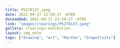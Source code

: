 ```yaml
---
title: P5270137.jpeg
date: 2022-09-17 22:59:17 -0700
dateadded: 2022-09-17 22:59:17 -0700
link: "images/clearings/P5270137.jpeg"
gallery: clearings-exhibition
layout: img_note
tags: ["drawing", "art", "Martha", "Grapefruits"]
--- 
```

